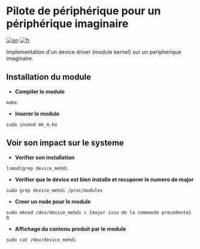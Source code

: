# Pilote de périphérique pour un périphérique imaginaire

<a href="./README.en.md"><img alt="en" src="https://img.shields.io/badge/lang-en-red.svg"/></a>
<a href="./README.md"><img alt="fr" src="https://img.shields.io/badge/land-fr-yellow.svg"/></a>

Implementation d'un device driver (module kernel) sur un peripherique imaginaire.

## Installation du module

- **Compiler le module**

```
make
```

- **Inserer le module**

```
sudo insmod mk_m.ko
```

## Voir son impact sur le systeme

- **Verifier son installation**

```
lsmod|grep device_mehdi
```

- **Verifier que le device est bien installe et recuperer le numero de major**

```
sudo grep device_mehdi /proc/modules
```

- **Creer un node pour le module**

```
sudo mknod /dev/device_mehdi c {major issu de la commande precedente} 0
```
- **Affichage du contenu produit par le module**

```
sudo cat /dev/device_mehdi
```





